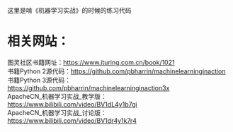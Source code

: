 这里是啃《机器学习实战》的时候的练习代码  
# 相关网站：  
图灵社区书籍网址：<https://www.ituring.com.cn/book/1021>  
书籍Python 2源代码：<https://github.com/pbharrin/machinelearninginaction>  
书籍Python 3源代码：<https://github.com/pbharrin/machinelearninginaction3x>  
ApacheCN_机器学习实战_教学版：<https://www.bilibili.com/video/BV1dL4y1b7gi>  
ApacheCN_机器学习实战_讨论版：<https://www.bilibili.com/video/BV1dr4y1k7r4>  
